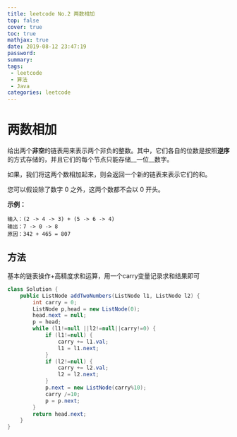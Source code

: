 ```yaml
---
title: leetcode No.2 两数相加
top: false
cover: true
toc: true
mathjax: true
date: 2019-08-12 23:47:19
password:
summary:
tags:
 - leetcode
 - 算法
 - Java
categories: leetcode
---
```

# 两数相加
给出两个**非空**的链表用来表示两个非负的整数。其中，它们各自的位数是按照**逆序**的方式存储的，并且它们的每个节点只能存储__一位__数字。

如果，我们将这两个数相加起来，则会返回一个新的链表来表示它们的和。

您可以假设除了数字 0 之外，这两个数都不会以 0 开头。

**示例：**
```
输入：(2 -> 4 -> 3) + (5 -> 6 -> 4)
输出：7 -> 0 -> 8
原因：342 + 465 = 807
```

## 方法
基本的链表操作+高精度求和运算，用一个carry变量记录求和结果即可
```java
class Solution {
    public ListNode addTwoNumbers(ListNode l1, ListNode l2) {
        int carry = 0;
        ListNode p,head = new ListNode(0);
        head.next = null;
        p = head;
        while (l1!=null ||l2!=null||carry!=0) {
            if (l1!=null) {
                carry += l1.val;
                l1 = l1.next;
            }
            if (l2!=null) {
                carry += l2.val;
                l2 = l2.next;
            }
            p.next = new ListNode(carry%10);
            carry /=10;
            p = p.next;
        }
        return head.next;
    }
}
```